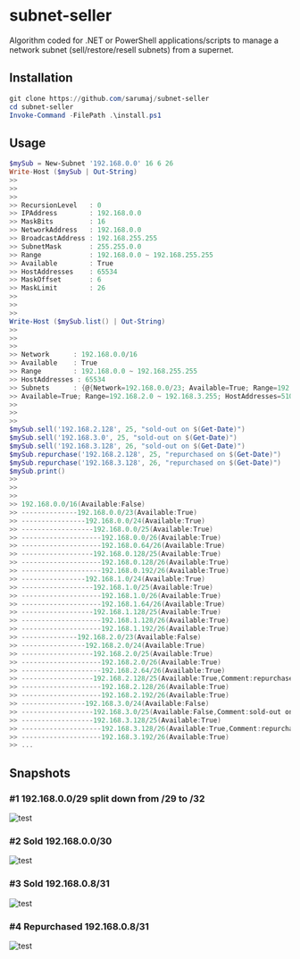 # subnet-seller

Algorithm coded for .NET or PowerShell applications/scripts to manage a network subnet (sell/restore/resell subnets) from a supernet.

## Installation

```powershell
git clone https://github.com/sarumaj/subnet-seller
cd subnet-seller
Invoke-Command -FilePath .\install.ps1
```

## Usage
```powershell
$mySub = New-Subnet '192.168.0.0' 16 6 26
Write-Host ($mySub | Out-String)
>> 
>> 
>> 
>> RecursionLevel   : 0
>> IPAddress        : 192.168.0.0
>> MaskBits         : 16
>> NetworkAddress   : 192.168.0.0
>> BroadcastAddress : 192.168.255.255
>> SubnetMask       : 255.255.0.0
>> Range            : 192.168.0.0 ~ 192.168.255.255
>> Available        : True
>> HostAddresses    : 65534
>> MaskOffset       : 6
>> MaskLimit        : 26
>> 
>> 
>> 
Write-Host ($mySub.list() | Out-String)
>> 
>> 
>>
>> Network      : 192.168.0.0/16
>> Available    : True
>> Range        : 192.168.0.0 ~ 192.168.255.255
>> HostAddresses : 65534
>> Subnets      : {@{Network=192.168.0.0/23; Available=True; Range=192.168.0.0 ~ 192.168.1.255; HostAddresses=510; Subnets=System.Object[]}, @{Network=192.168.2.0/23; 
>> Available=True; Range=192.168.2.0 ~ 192.168.3.255; HostAddresses=510; Subnets=System.Object[]}...}
>> 
>> 
>> 
$mySub.sell('192.168.2.128', 25, "sold-out on $(Get-Date)")
$mySub.sell('192.168.3.0', 25, "sold-out on $(Get-Date)")
$mySub.sell('192.168.3.128', 26, "sold-out on $(Get-Date)")
$mySub.repurchase('192.168.2.128', 25, "repurchased on $(Get-Date)")
$mySub.repurchase('192.168.3.128', 26, "repurchased on $(Get-Date)")
$mySub.print()
>> 
>> 
>> 
>> 192.168.0.0/16(Available:False)
>> --------------192.168.0.0/23(Available:True)
>> ----------------192.168.0.0/24(Available:True)
>> ------------------192.168.0.0/25(Available:True)
>> --------------------192.168.0.0/26(Available:True)
>> --------------------192.168.0.64/26(Available:True)
>> ------------------192.168.0.128/25(Available:True)
>> --------------------192.168.0.128/26(Available:True)
>> --------------------192.168.0.192/26(Available:True)
>> ----------------192.168.1.0/24(Available:True)
>> ------------------192.168.1.0/25(Available:True)
>> --------------------192.168.1.0/26(Available:True)
>> --------------------192.168.1.64/26(Available:True)
>> ------------------192.168.1.128/25(Available:True)
>> --------------------192.168.1.128/26(Available:True)
>> --------------------192.168.1.192/26(Available:True)
>> --------------192.168.2.0/23(Available:False)
>> ----------------192.168.2.0/24(Available:True)
>> ------------------192.168.2.0/25(Available:True)
>> --------------------192.168.2.0/26(Available:True)
>> --------------------192.168.2.64/26(Available:True)
>> ------------------192.168.2.128/25(Available:True,Comment:repurchased on 04/25/2022 10:14:45)
>> --------------------192.168.2.128/26(Available:True)
>> --------------------192.168.2.192/26(Available:True)
>> ----------------192.168.3.0/24(Available:False)
>> ------------------192.168.3.0/25(Available:False,Comment:sold-out on 04/25/2022 10:14:45)
>> ------------------192.168.3.128/25(Available:True)
>> --------------------192.168.3.128/26(Available:True,Comment:repurchased on 04/25/2022 10:14:45)
>> --------------------192.168.3.192/26(Available:True)
>> ...
```

## Snapshots

### #1 192.168.0.0/29 split down from /29 to /32
![test](plantuml/output/%230%20init%20192.168.0.0%20from%2029%20to%2032.png)

### #2 Sold 192.168.0.0/30
![test](plantuml/output/%231%20sold%20192.168.0.0_30.png)

### #3 Sold 192.168.0.8/31
![test](plantuml/output/%232%20sold%20192.168.0.8_31.png)

### #4 Repurchased 192.168.0.8/31
![test](plantuml/output/%233%20repurchased%20192.168.0.8_31.png)
